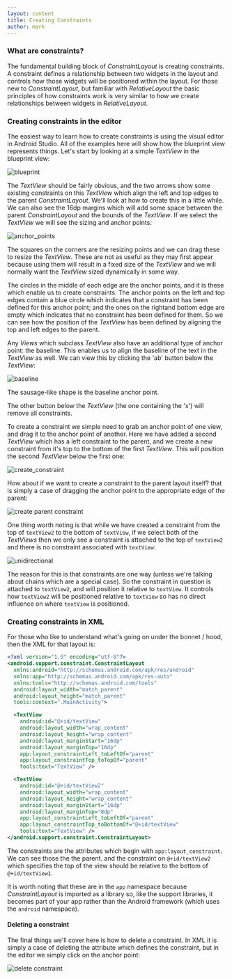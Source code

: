 ```yaml
---
layout: content
title: Creating Constraints
author: mark
---
```

### What are constraints?

The fundamental building block of _ConstraintLayout_ is creating constraints. A constraint defines a relationship between
two widgets in the layout and controls how those widgets will be positioned within the layout. For those new to
_ConstraintLayout_, but familiar with _RelativeLayout_ the basic principles of how constraints work is very similar
to how we create relationships between widgets in _RelativeLayout_.

### Creating constraints in the editor
The easiest way to learn how to create constraints is using the visual editor in Android Studio. All of the examples
here will show how the blueprint view represents things. Let's start by looking at a simple _TextView_ in the blueprint
view:

![blueprint](/assets/images/basics/blueprint.png)

The _TextView_ should be fairly obvious, and the two arrows show some existing constraints on this _TextView_ which
align the left and top edges to the parent _ConstraintLayout_. We'll look at how to create this in a little while. We
can also see the 16dp margins which will add some space between the parent _ConstraintLayout_ and the bounds of the
_TextView_. If we select the _TextView_ we will see the sizing and anchor points:

![anchor_points](/assets/images/basics/anchor_points.png)

The squares on the corners are the resizing points and we can drag these to resize the _TextView_. These are not as
useful as they may first appear because using them will result in a fixed size of the _TextView_ and we will normally
want the _TextView_ sized dynamically in some way.

The circles in the middle of each edge are the anchor points, and it is these which enable us to create constraints.
The anchor points on the left and top edges contain a blue circle which indicates that a constraint has been defined
for this anchor point; and the ones on the rightand bottom edge are empty which indicates that no constraint has been
defined for them. So we can see how the position of the _TextView_ has been defined by aligning the top and left edges
to the parent.

 Any _Views_ which subclass _TextView_ also have an additional type of anchor point: the baseline. This enables us to
 align the baseline of the text in the _TextView_ as well. We can view this by clicking the 'ab'  button below the
 _TextView_:

 ![baseline](/assets/images/basics/baseline.png)

The sausage-like shape is the baseline anchor point.

The other button below the _TextView_ (the one containing the 'x') will remove all constraints.

To create a constraint we simple need to grab an anchor point of one view, and drag it to the anchor point of another.
Here we have added a second _TextView_ which has a left constraint to the parent, and we create a new constraint from
it's top to the bottom of the first _TextView_. This will position the second _TextView_ below the first one:

![create_constraint](/assets/images/basics/create_constraint.gif)

How about if we want to create a constraint to the parent layout itself? that is simply a case of dragging the anchor
point to the appropriate edge of the parent:

![create parent constraint](/assets/images/basics/create_parent_constraint.gif)

One thing worth noting is that while we have created a constraint from the top of `textView2` to the bottom of
`textView`, if we select both of the _TextViews_ then we only see a constraint is attached to the top of `textView2`
and there is no constraint associated with `textView`:

![unidirectional](/assets/images/basics/unidirectional.png)

The reason for this is that constraints are one way (unless we're talking about chains which are a special case). So
the constraint in question is attached to `textView2`, and will position it relative to `textView`. It controls how
`textView2` will be positioned relative to `textView` so has no direct influence on where `textView` is positioned.

### Creating constraints in XML

For those who like to understand what's going on under the bonnet / hood, then the XML for that layout is:

```xml
<?xml version="1.0" encoding="utf-8"?>
<android.support.constraint.ConstraintLayout
  xmlns:android="http://schemas.android.com/apk/res/android"
  xmlns:app="http://schemas.android.com/apk/res-auto"
  xmlns:tools="http://schemas.android.com/tools"
  android:layout_width="match_parent"
  android:layout_height="match_parent"
  tools:context=".MainActivity">

  <TextView
    android:id="@+id/textView"
    android:layout_width="wrap_content"
    android:layout_height="wrap_content"
    android:layout_marginStart="16dp"
    android:layout_marginTop="16dp"
    app:layout_constraintLeft_toLeftOf="parent"
    app:layout_constraintTop_toTopOf="parent"
    tools:text="TextView" />

  <TextView
    android:id="@+id/textView2"
    android:layout_width="wrap_content"
    android:layout_height="wrap_content"
    android:layout_marginStart="16dp"
    android:layout_marginTop="8dp"
    app:layout_constraintLeft_toLeftOf="parent"
    app:layout_constraintTop_toBottomOf="@+id/textView"
    tools:text="TextView" />
</android.support.constraint.ConstraintLayout>
```

The constraints are the attributes which begin with `app:layout_constraint`. We can see those the the parent. and the
constraint on `@+id/textView2` which specifies the top of the view should be relative to the bottom of `@+id/textView1`.

It is worth noting that these are in the `app` namespace because _ConstraintLayout_ is imported as a library so, like
the support libraries, it becomes part of your app rather than the Android framework (which uses the `android`
namespace).

#### Deleting a constraint
The final things we'll cover here is how to delete a constraint. In XML it is simply a case of deleting the attribute
which defines the constraint, but in the editor we simply click on the anchor point:

![delete constraint](/assets/images/basics/delete_constraint.gif)
